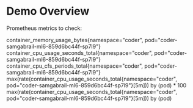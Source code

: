 # Demo Overview

Prometheus metrics to check:

container_memory_usage_bytes{namespace="coder", pod="coder-samgabrail-ml6-859d6bc44f-sp7l9"}
container_cpu_usage_seconds_total{namespace="coder", pod="coder-samgabrail-ml6-859d6bc44f-sp7l9"}
container_cpu_cfs_periods_total{namespace="coder", pod="coder-samgabrail-ml6-859d6bc44f-sp7l9"}
max(rate(container_cpu_usage_seconds_total{namespace="coder", pod="coder-samgabrail-ml6-859d6bc44f-sp7l9"}[5m])) by (pod) * 100
max(rate(container_cpu_usage_seconds_total{namespace="coder", pod="coder-samgabrail-ml6-859d6bc44f-sp7l9"}[5m])) by (pod)
